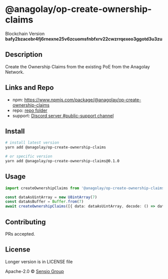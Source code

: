 # @anagolay/op-create-ownership-claims

Blockchain Version **bafy2bzacebr4fj6rnexne25v6zcuomsfnbfxrv22cwzrrqexeo3ggotd3u3zu**

## Description

Create the Ownership Claims from the existing PoE from the Anagolay Network.

## Links and Repo

- npm: https://www.npmjs.com/package/@anagolay/op-create-ownership-claims
- repo: [repo folder](https://gitlab.com/anagolay/network-js-sdk/-/tree/master/operations/createOwnershipClaims)
- support: [Discord server #public-support channel](https://discord.gg/RQ9g29y)

## Install

```sh
# install latest version
yarn add @anagolay/op-create-ownership-claims

# or specific version
yarn add @anagolay/op-create-ownership-claims@0.1.0
```

## Usage

```ts
import createOwnershipClaims from '@anagolay/op-create-ownership-claims'

const dataAsUintArray = new U8intArray(7)
const dataAsBuffer = Buffer.from(7)
await createOwnershipClaims([{ data: dataAsUintArray, decode: () => dataAsBuffer }])
```

## Contributing

PRs accepted.

## License

Longer version is in LICENSE file

Apache-2.0 © [Sensio Group](https://sensio.group)

